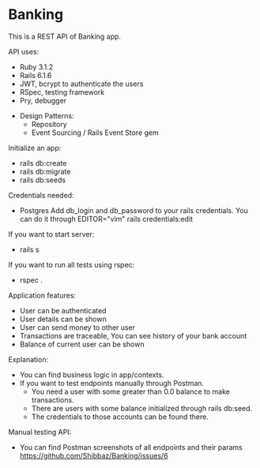 # Banking

This is a REST API of Banking app.

API uses:
* Ruby 3.1.2
* Rails 6.1.6
* JWT, bcrypt to authenticate the users
* RSpec, testing framework
* Pry, debugger
 - Design Patterns:
   - Repository
   - Event Sourcing / Rails Event Store gem

Initialize an app:
* rails db:create
* rails db:migrate
* rails db:seeds

Credentials needed:
- Postgres
Add db_login and db_password to your rails credentials.
You can do it through EDITOR="vim" rails credentials:edit

If you want to start server:
* rails s

If you want to run all tests using rspec:
* rspec .

Application features:
- User can be authenticated
- User details can be shown
- User can send money to other user
- Transactions are traceable, You can see history of your bank account
- Balance of current user can be shown

Explanation:
- You can find business logic in app/contexts.
- If you want to test endpoints manually through Postman.
  - You need a user with some greater than 0.0 balance to make transactions.
  - There are users with some balance initialized through rails db:seed. 
  - The credentials to those accounts can be found there.

Manual testing API:
- You can find Postman screenshots of all endpoints and their params https://github.com/Shibbaz/Banking/issues/6
